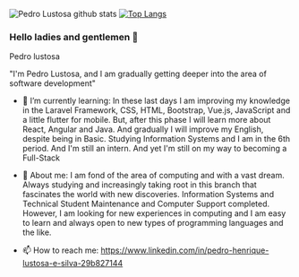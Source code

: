 ![Pedro Lustosa github stats](https://github-readme-stats.vercel.app/api?username=Pedrolustosa&show_icons=true&theme=dark&layout=compact)
[![Top Langs](https://github-readme-stats.vercel.app/api/top-langs/?username=Pedrolustosa&layout=compact)](https://github.com/Pedrolustosa/github-readme-stats)

### Hello ladies and gentlemen 👋

Pedro lustosa

"I'm Pedro Lustosa, and I am gradually getting deeper into the area of software development"

- 🌱 I’m currently learning: 
In these last days I am improving my knowledge in the Laravel Framework, CSS, HTML, Bootstrap, Vue.js, JavaScript and a little flutter for mobile. But, after this phase I will learn more about React, Angular and Java. 
And gradually I will improve my English, despite being in Basic. 
Studying Information Systems and I am in the 6th period. 
And I'm still an intern. And yet I'm still on my way to becoming a Full-Stack

- 💬 About me: 
I am fond of the area of computing and with a vast dream. 
Always studying and increasingly taking root in this branch that fascinates the world with new discoveries.
Information Systems and Technical Student Maintenance and Computer Support completed. 
However, I am looking for new experiences in computing and I am easy to learn and 
always open to new types of programming languages and the like.

- 📫 How to reach me: 
https://www.linkedin.com/in/pedro-henrique-lustosa-e-silva-29b827144
